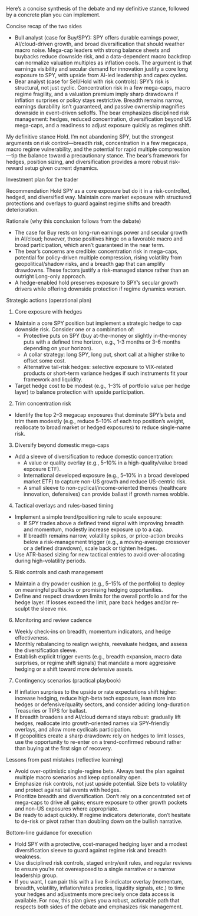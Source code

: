 Here’s a concise synthesis of the debate and my definitive stance, followed by a concrete plan you can implement.

Concise recap of the two sides
- Bull analyst (case for Buy/SPY): SPY offers durable earnings power, AI/cloud-driven growth, and broad diversification that should weather macro noise. Mega-cap leaders with strong balance sheets and buybacks reduce downside risk, and a data-dependent macro backdrop can normalize valuation multiples as inflation cools. The argument is that earnings visibility and secular demand for innovation justify a core long exposure to SPY, with upside from AI-led leadership and capex cycles.
- Bear analyst (case for Sell/Hold with risk controls): SPY’s risk is structural, not just cyclic. Concentration risk in a few mega-caps, macro regime fragility, and a valuation premium imply sharp drawdowns if inflation surprises or policy stays restrictive. Breadth remains narrow, earnings durability isn’t guaranteed, and passive ownership magnifies downside in event-driven selloffs. The bear emphasizes disciplined risk management: hedges, reduced concentration, diversification beyond US mega-caps, and a readiness to adjust exposure quickly as regimes shift.

My definitive stance
Hold. I’m not abandoning SPY, but the strongest arguments on risk control—breadth risk, concentration in a few megacaps, macro regime vulnerability, and the potential for rapid multiple compression—tip the balance toward a precautionary stance. The bear’s framework for hedges, position sizing, and diversification provides a more robust risk-reward setup given current dynamics.

Investment plan for the trader

Recommendation
Hold SPY as a core exposure but do it in a risk-controlled, hedged, and diversified way. Maintain core market exposure with structured protections and overlays to guard against regime shifts and breadth deterioration.

Rationale (why this conclusion follows from the debate)
- The case for Buy rests on long-run earnings power and secular growth in AI/cloud; however, those positives hinge on a favorable macro and broad participation, which aren’t guaranteed in the near term.
- The bear’s concerns are credible: concentration risk in mega-caps, potential for policy-driven multiple compression, rising volatility from geopolitical/shadow risks, and a breadth gap that can amplify drawdowns. These factors justify a risk-managed stance rather than an outright Long-only approach.
- A hedge-enabled hold preserves exposure to SPY’s secular growth drivers while offering downside protection if regime dynamics worsen.

Strategic actions (operational plan)
1) Core exposure with hedges
- Maintain a core SPY position but implement a strategic hedge to cap downside risk. Consider one or a combination of:
  - Protective puts on SPY (buy at-the-money or slightly in-the-money puts with a defined time horizon, e.g., 1-3 months or 3-6 months depending on your horizon).
  - A collar strategy: long SPY, long put, short call at a higher strike to offset some cost.
  - Alternative tail-risk hedges: selective exposure to VIX-related products or short-term variance hedges if such instruments fit your framework and liquidity.
- Target hedge cost to be modest (e.g., 1–3% of portfolio value per hedge layer) to balance protection with upside participation.

2) Trim concentration risk
- Identify the top 2–3 megacap exposures that dominate SPY’s beta and trim them modestly (e.g., reduce 5–10% of each top position’s weight, reallocate to broad market or hedged exposures) to reduce single-name risk.

3) Diversify beyond domestic mega-caps
- Add a sleeve of diversification to reduce domestic concentration:
  - A value or quality overlay (e.g., 5–10% in a high-quality/value broad exposure ETF).
  - International developed exposure (e.g., 5–10% in a broad developed market ETF) to capture non-US growth and reduce US-centric risk.
  - A small sleeve to non-cyclical/income-oriented themes (healthcare innovation, defensives) can provide ballast if growth names wobble.

4) Tactical overlays and rules-based timing
- Implement a simple trend/positioning rule to scale exposure:
  - If SPY trades above a defined trend signal with improving breadth and momentum, modestly increase exposure up to a cap.
  - If breadth remains narrow, volatility spikes, or price-action breaks below a risk-management trigger (e.g., a moving-average crossover or a defined drawdown), scale back or tighten hedges.
- Use ATR-based sizing for new tactical entries to avoid over-allocating during high-volatility periods.

5) Risk controls and cash management
- Maintain a dry powder cushion (e.g., 5–15% of the portfolio) to deploy on meaningful pullbacks or promising hedging opportunities.
- Define and respect drawdown limits for the overall portfolio and for the hedge layer. If losses exceed the limit, pare back hedges and/or re-sculpt the sleeve mix.

6) Monitoring and review cadence
- Weekly check-ins on breadth, momentum indicators, and hedge effectiveness.
- Monthly rebalancing to realign weights, reevaluate hedges, and assess the diversification sleeve.
- Establish explicit trigger events (e.g., breadth expansion, macro data surprises, or regime shift signals) that mandate a more aggressive hedging or a shift toward more defensive assets.

7) Contingency scenarios (practical playbook)
- If inflation surprises to the upside or rate expectations shift higher: increase hedging, reduce high-beta tech exposure, lean more into hedges or defensive/quality sectors, and consider adding long-duration Treasuries or TIPS for ballast.
- If breadth broadens and AI/cloud demand stays robust: gradually lift hedges, reallocate into growth-oriented names via SPY-friendly overlays, and allow more cyclicals participation.
- If geopolitics create a sharp drawdown: rely on hedges to limit losses, use the opportunity to re-enter on a trend-confirmed rebound rather than buying at the first sign of recovery.

Lessons from past mistakes (reflective learning)
- Avoid over-optimistic single-regime bets. Always test the plan against multiple macro scenarios and keep optionality open.
- Emphasize risk controls, not just upside potential. Size bets to volatility and protect against tail events with hedges.
- Prioritize breadth and diversification. Don’t rely on a concentrated set of mega-caps to drive all gains; ensure exposure to other growth pockets and non-US exposures where appropriate.
- Be ready to adapt quickly. If regime indicators deteriorate, don’t hesitate to de-risk or pivot rather than doubling down on the bullish narrative.

Bottom-line guidance for execution
- Hold SPY with a protective, cost-managed hedging layer and a modest diversification sleeve to guard against regime risk and breadth weakness.
- Use disciplined risk controls, staged entry/exit rules, and regular reviews to ensure you’re not overexposed to a single narrative or a narrow leadership group.
- If you want, I can pair this with a live 8-indicator overlay (momentum, breadth, volatility, inflation/rates proxies, liquidity signals, etc.) to time your hedges and adjustments more precisely once data access is available. For now, this plan gives you a robust, actionable path that respects both sides of the debate and emphasizes risk management.